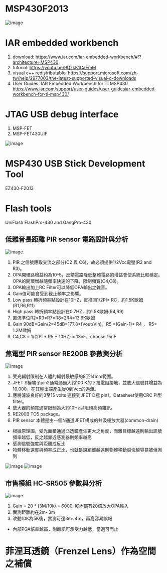 # MSP430F2013
![image](image/pinout.png)
# IAR embedded workbench
 1. download: https://www.iar.com/iar-embedded-workbench/#!?architecture=MSP430
 2. tutorial: https://youtu.be/9QzkK1CaEmM
 3. visual c++ redistributable: https://support.microsoft.com/zh-tw/help/2977003/the-latest-supported-visual-c-downloads
 4. User Guides: IAR Embedded Workbench for TI MSP430 https://www.iar.com/support/user-guides/user-guidesiar-embedded-workbench-for-ti-msp430/
 
# JTAG USB debug interface
 1. MSP-FET
 2. MSP-FET430UIF
 
 ![image](image/MSP430_JTAG_2_wire_pinout.jpg)
# MSP430 USB Stick Development Tool
  EZ430-F2013
# Flash tools 
  UniFlash
  FlashPro-430 and GangPro-430
  
## 低雜音長距離 PIR sensor 電路設計與分析
 ![image](image/pir_low_pass.png)
 1. PIR 之信號應取交流之部分(C2 與 C6)，故必須提供1/2Vcc電壓(R2 and R3)。
 2. OPA開環路增益約為10^5，反饋電路降低整體電路的增益會使系統比較穩定。OPA的開環增益隨頻率快速的下降，限制頻寬(C4,C8)。
 3. OPA輸出加上RC Filter可以降低OPA輸出之雜音。
 4. Gain值可能會受到截止頻率之影響。
 5. Low pass 轉折頻率點設計在10HZ，反推回1/2PI* RC，約1.5K歐姆(R1,R6,R11)
 6. High pass 轉折頻率點設計在0.7HZ，約1.5K歐姆(R4,R9)
 7. 直流準位R2=R3=R7=R8=2R4=13.6K歐姆
 8. Gain 90dB=Gain/2=45dB=177.8*(Vout/Vin)，R5 =(Gain-1)* R4 ， R5= 1.2M歐姆
 9. C4,C8 = 1/(2PI * R5 * 10HZ) = 13nF，choose 15nF 
 
 ## 焦電型 PIR sensor RE200B 參數與分析
 ![image](image/RE200B_data.png)
 1. 受光輻射限制在人體的輻射最敏感的8至14mm範圍。
 2. JFET S極端子pin2通常通過大約100 K的下拉電阻接地，並放大信號其增益為10,000，在其輸出端產生從0到Vcc的過渡。
 3. 應將濾波良好的3至15 volts 連接到JFET D極 pin1。Datasheet使用CRC PI型filter。
 4. 放大器的頻寬通常限制為大約10Hz以阻絕高頻雜訊。
 5. RE200B TO5 package。
 6. PIR sensor 本體是由一個N通道JFET構成的共汲極放大器(common-drain)
 * 根據原理圖，受光面積通過凸透鏡產生更大之角度，而離目標越遠則輸出訊號頻率越低，反之越靠近感測器則頻率越高
 * 感測信號強度與距離成反比
 * 物體移動速度與頻率成正比，也就是說距離越遠則物體移動越快越容易被偵測到
 
 ![image](image/RE200B_howto.png)
 ![image](image/RE200B_TYPICAL_CONFIGURATION.png)


## 市售模組 HC-SR505 參數與分析
 ![image](image/HC-SR505_pir_module_circuit.png)
1. Gain = 20 * (3M/10k) = 6000, IC內部有20倍放大OPA輸入
2. 實測距離約在2m~3m
3. 改動10K為5K後，實測可達3m~4m，再高容易誤報
* 內部PGA倍率越高，則雜訊可承受力越低，當適可而止

 
 
 # 菲涅耳透鏡（Frenzel Lens）作為空間之補償
 
   
